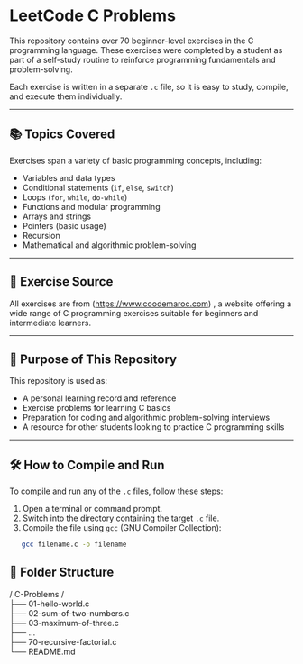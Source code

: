 # LeetCode C Problems

This repository contains over 70 beginner-level exercises in the C programming language. These exercises were completed by a student as part of a self-study routine to reinforce programming fundamentals and problem-solving.

Each exercise is written in a separate `.c` file, so it is easy to study, compile, and execute them individually.

---
## 📚 Topics Covered

Exercises span a variety of basic programming concepts, including:

- Variables and data types
- Conditional statements (`if`, `else`, `switch`)
- Loops (`for`, `while`, `do-while`)
- Functions and modular programming
- Arrays and strings
- Pointers (basic usage)
- Recursion
- Mathematical and algorithmic problem-solving

---
## 📝 Exercise Source

All exercises are from (https://www.coodemaroc.com) , a website offering a wide range of C programming exercises suitable for beginners and intermediate learners.

---
## 🎯 Purpose of This Repository

This repository is used as:

- A personal learning record and reference
- Exercise problems for learning C basics
- Preparation for coding and algorithmic problem-solving interviews
- A resource for other students looking to practice C programming skills

---
## 🛠️ How to Compile and Run

To compile and run any of the `.c` files, follow these steps:

1. Open a terminal or command prompt.
2. Switch into the directory containing the target `.c` file.
3. Compile the file using `gcc` (GNU Compiler Collection):

```bash
   gcc filename.c -o filename
```

## 📂 Folder Structure

/ C-Problems /  
├── 01-hello-world.c  
├── 02-sum-of-two-numbers.c  
├── 03-maximum-of-three.c  
├── ...  
├── 70-recursive-factorial.c  
└── README.md  
